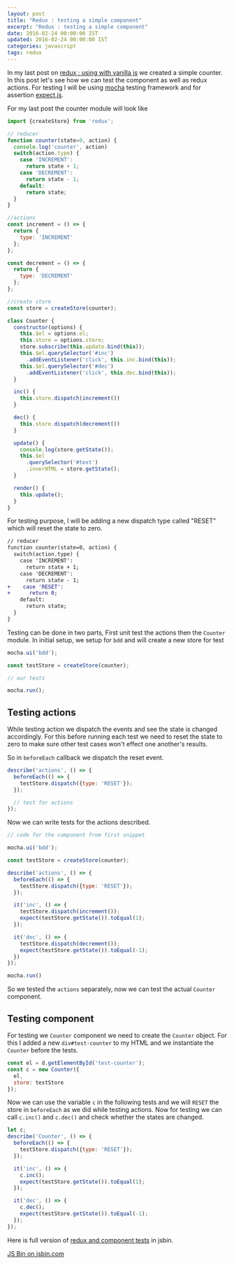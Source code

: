 ```yaml
---
layout: post
title: "Redux : testing a simple component"
excerpt: "Redux : testing a simple component"
date: 2016-02-24 00:00:00 IST
updated: 2016-02-24 00:00:00 IST
categories: javascript
tags: redux
---
```


In my last post on [redux : using with vanilla js](/2016/02/redux-using-with-vanilla-js.html) we created a simple counter. In this post let's see how we can test the component as well as redux actions. For testing I will be using [mocha](http://mochajs.org/) testing framework and for assertion [expect.js](https://github.com/LearnBoost/expect.js).

For my last post the counter module will look like 

~~~ js
import {createStore} from 'redux';

// reducer 
function counter(state=0, action) {
  console.log('counter', action)
  switch(action.type) {
    case 'INCREMENT':
      return state + 1;
    case 'DECREMENT':
      return state - 1;
    default:
      return state;
  }
}

//actions
const increment = () => {
  return {
    type: 'INCREMENT'
  };
};

const decrement = () => {
  return {
    type: 'DECREMENT'
  };
};

//create store
const store = createStore(counter);

class Counter {
  constructor(options) {
    this.$el = options.el;
    this.store = options.store;
    store.subscribe(this.update.bind(this));
    this.$el.querySelector('#inc')
      .addEventListener('click', this.inc.bind(this));
    this.$el.querySelector('#dec')
      .addEventListener('click', this.dec.bind(this));
  }

  inc() {
    this.store.dispatch(increment())
  }

  dec() {
    this.store.dispatch(decrement())
  }

  update() { 
    console.log(store.getState());
    this.$el
      .querySelector('#text')
      .innerHTML = store.getState();
  }

  render() {
    this.update();
  }
}
~~~

For testing purpose, I will be adding a new dispatch type called "RESET" which will reset the state to zero.

~~~ diff
// reducer 
function counter(state=0, action) {
  switch(action.type) {
    case 'INCREMENT':
      return state + 1;
    case 'DECREMENT':
      return state - 1;
+    case 'RESET':
+      return 0;
    default:
      return state;
  }
}
~~~

Testing can be done in two parts, First unit test the actions then the `Counter` module.
In initial setup, we setup for `bdd` and will create a new store for test

~~~ js
mocha.ui('bdd');

const testStore = createStore(counter);

// our tests

mocha.run();
~~~

## Testing actions

While testing action we dispatch the events and see the state is changed accordingly. For this before running each test we need to reset the state to zero to make sure other test cases won't effect one another's results.

So in `beforeEach` callback we dispatch the reset event.

~~~ js
describe('actions', () => {
  beforeEach(() => {
    testStore.dispatch({type: 'RESET'});
  });

  // test for actions
});
~~~

Now we can write tests for the actions described.

~~~ js
// code for the component from first snippet

mocha.ui('bdd');

const testStore = createStore(counter);

describe('actions', () => {
  beforeEach(() => {
    testStore.dispatch({type: 'RESET'});
  });

  it('inc', () => {
    testStore.dispatch(increment());
    expect(testStore.getState()).toEqual(1);
  });

  it('dec', () => {
    testStore.dispatch(decrement());
    expect(testStore.getState()).toEqual(-1);
  })
});

mocha.run()
~~~

So we tested the `actions` separately, now we can test the actual `Counter` component.

## Testing component

For testing we `Counter` component we need to create the `Counter` object. For this I added a new `div#test-counter` to my HTML and we instantiate the `Counter` before the tests.

~~~ js
const el = d.getElementById('test-counter');
const c = new Counter({
  el,
  store: testStore
});
~~~

Now we can use the variable `c` in the following tests and we will `RESET` the store in `beforeEach` as we did while testing actions. Now for testing we can call `c.inc()` and `c.dec()` and check whether the states are changed.
 
~~~ js
let c;
describe('Counter', () => {
  beforeEach(() => {
    testStore.dispatch({type: 'RESET'});
  });

  it('inc', () => {
    c.inc();
    expect(testStore.getState()).toEqual(1);
  });

  it('dec', () => {
    c.dec();
    expect(testStore.getState()).toEqual(-1);
  });
});
~~~

Here is full version of [redux and component tests](https://jsbin.com/jibagu/edit?js,output) in jsbin. 

<a class="jsbin-embed" href="http://jsbin.com/jibagu/3/embed?js,output">JS Bin on jsbin.com</a><script src="http://static.jsbin.com/js/embed.min.js?3.35.9"></script>